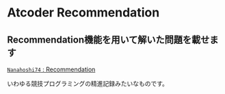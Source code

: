 # Atcoder Recommendation

## Recommendation機能を用いて解いた問題を載せます

[`Nanahoshi74` : Recommendation](https://kenkoooo.com/atcoder/#/user/Nanahoshi74?userPageTab=Recommendation,"recommendation")

いわゆる競技プログラミングの精進記録みたいなものです。